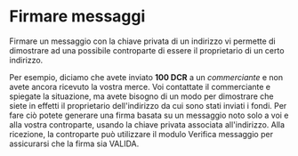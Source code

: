 # Firmare messaggi

Firmare un messaggio con la chiave privata di un indirizzo vi permette di
dimostrare ad una possibile controparte di essere il proprietario di un certo
indirizzo.

Per esempio, diciamo che avete inviato **100 DCR** a un _commerciante_ e non
avete ancora ricevuto la vostra merce. Voi contattate il commerciante e
spiegate la situazione, ma avete bisogno di un modo per dimostrare che siete in
effetti il proprietario dell'indirizzo da cui sono stati inviati i fondi. Per
fare ciò potete generare una firma basata su un messaggio noto solo a voi e
alla vostra controparte, usando la chiave privata associata all'indirizzo.
Alla ricezione, la controparte può utilizzare il modulo Verifica messaggio per
assicurarsi che la firma sia VALIDA.
